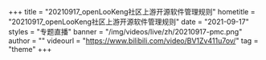+++
    title = "20210917_openLooKeng社区上游开源软件管理规则"
    hometitle = "20210917_openLooKeng社区上游开源软件管理规则"
    date = "2021-09-17"
    styles = "专题直播"
    banner = "/img/videos/live/zh/20210917-pmc.png"
    author = ""
    videourl = "https://www.bilibili.com/video/BV1Zv411u7ov/" 
    tag = "theme"
+++